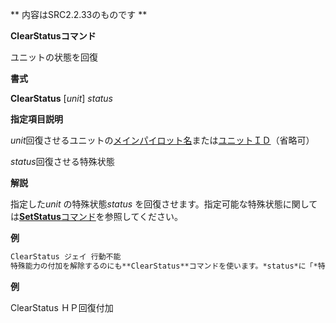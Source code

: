 ** 内容はSRC2.2.33のものです **

**ClearStatusコマンド**

ユニットの状態を回復

**書式**

**ClearStatus** [*unit*] *status*

**指定項目説明**

*unit*回復させるユニットの[メインパイロット名](メインパイロット名.md)または[ユニットＩＤ](ユニットＩＤ.md)（省略可）

*status*回復させる特殊状態

**解説**

指定した*unit* の特殊状態*status* を回復させます。指定可能な特殊状態に関しては[**SetStatus**コマンド](SetStatusコマンド.md)を参照してください。

**例**
```sh
ClearStatus ジェイ 行動不能
特殊能力の付加を解除するのにも**ClearStatus**コマンドを使います。*status*に「*特殊能力名*付加」を指定してください。特殊能力のレベル指定は不要です。
```

**例**

ClearStatus ＨＰ回復付加
